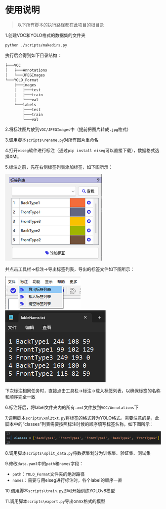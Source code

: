 # 使用说明

> 以下所有脚本的执行路径都在此项目的根目录



1.创建VOC和YOLO格式的数据集的文件夹

```bash
python ./scripts/makedirs.py
```

执行后会得到如下目录结构：

```
├───VOC
│   ├───Annotations
│   └───JPEGImages
└───YOLO_Format
    ├───images
    │   ├───test
    │   ├───train
    │   └───val
    └───labels
        ├───test
        ├───train
        └───val
```



2.将标注图片放到`VOC/JPEGImages`中（提前把图片转成`.jpg`格式）



3.调用脚本`scripts\rename.py`对所有图片重命名



4.打开`eiseg`软件进行标注（通过`pip install eiseg`可以直接下载），数据格式选择XML



5.标注之前，先在右侧标签列表添加标签，如下图所示：

![alt text](<imgs/屏幕截图 2024-09-23 110945.png>)

并点击工具栏->标注->导出标签列表，导出的标签文件如下图所示：

![alt text](<imgs/屏幕截图 2024-09-23 111703.png>)
![alt text](<imgs/屏幕截图 2024-09-23 110017.png>)

下次标注相同任务时，直接点击工具栏->标注->载入标签列表，以确保标签的名称和顺序完全一致



6.标注好后，将label文件夹内的所有`.xml`文件放到`VOC/Annotations`下



7.调用脚本`scripts\xml2txt.py`将标签的格式转为YOLO格式。需要注意的是，此脚本中的“classes”列表需要按照标注时候的顺序填写标签名称，如下图所示：

![alt text](<imgs/屏幕截图 2024-09-24 171707.png>)



8.调用脚本`scripts\split_data.py`将数据集划分为训练集、验证集、测试集



9.修改`data.yaml`中的`path`和`names`字段：

- `path`：`YOLO_Format`文件夹的绝对路径
- `names`：需要与用eiseg进行标注时，各个label的顺序一直



10.调用脚本`scripts\train.py`即可开始训练YOLOv8模型

11.调用脚本`scripts\export.py`导出onnx格式的模型